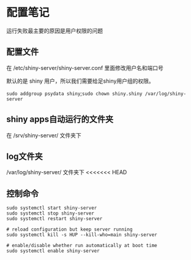 # 配置笔记

运行失败最主要的原因是用户权限的问题

## 配置文件

在 /etc/shiny-server/shiny-server.conf 里面修改用户名和端口号

默认的是 shiny 用户，所以我们需要给足shiny用户组的权限。

`sudo addgroup psydata shiny`;`sudo chown shiny.shiny /var/log/shiny-server`

## shiny apps自动运行的文件夹

在 /srv/shiny-server/ 文件夹下

## log文件夹

/var/log/shiny-server/ 文件夹下
<<<<<<< HEAD

## 控制命令

```shell
sudo systemctl start shiny-server
sudo systemctl stop shiny-server
sudo systemctl restart shiny-server

# reload configuration but keep server running
sudo systemctl kill -s HUP --kill-who=main shiny-server

# enable/disable whether run automatically at boot time
sudo systemctl enable shiny-server

````
